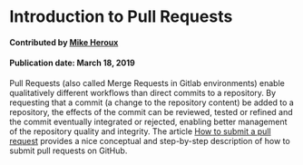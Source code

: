 # Introduction to Pull Requests

#### Contributed by [Mike Heroux](https://github.com/maherou)

#### Publication date: March 18, 2019

Pull Requests (also called Merge Requests in Gitlab environments) enable qualitatively different workflows than direct commits to a repository.  By requesting that a commit (a change to the repository content) be added to a repository, the effects of the commit can be reviewed, tested or refined and the commit eventually integrated or rejected, enabling better management of the repository quality and integrity. The article [How to submit a pull request](https://medium.freecodecamp.org/how-to-submit-a-pull-request-529efe82eea5) provides a nice conceptual and step-by-step description of how to submit pull requests on GitHub.


<!---
Publish: yes
Categories: Development
Topics: Software engineering
Level: 2
Prerequisites: none
Aggregate: none
--->
